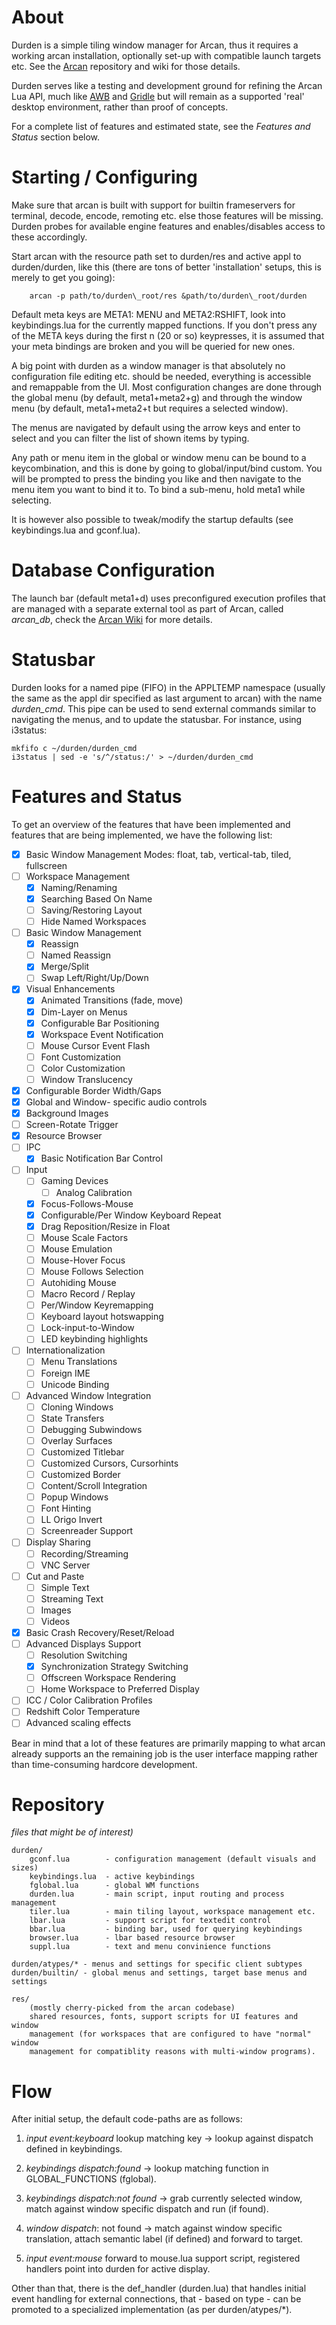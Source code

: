 About
=====

Durden is a simple tiling window manager for Arcan, thus it requires a working
arcan installation, optionally set-up with compatible launch targets etc. See the
[Arcan](http://github.com/letoram/arcan) repository and wiki for those details.

Durden serves like a testing and development ground for refining the Arcan Lua
API, much like [AWB](http://github.com/letoram/awb) and
[Gridle](http://github.com/letoram/gridle) but will remain as a supported 'real'
desktop environment, rather than proof of concepts.

For a complete list of features and estimated state, see the _Features and Status_
section below.

Starting / Configuring
=====

Make sure that arcan is built with support for builtin frameservers for
terminal, decode, encode, remoting etc. else those features will be missing.
Durden probes for available engine features and enables/disables access to
these accordingly.

Start arcan with the resource path set to durden/res and active appl to
durden/durden, like this (there are tons of better 'installation' setups, this
is merely to get you going):

		arcan -p path/to/durden\_root/res &path/to/durden\_root/durden

Default meta keys are META1: MENU and META2:RSHIFT, look into keybindings.lua
for the currently mapped functions. If you don't press any of the META keys
during the first n (20 or so) keypresses, it is assumed that your meta bindings
are broken and you will be queried for new ones.

A big point with durden as a window manager is that absolutely no configuration
file editing etc. should be needed, everything is accessible and remappable
from the UI.  Most configuration changes are done through the global menu (by
default, meta1+meta2+g) and through the window menu (by default, meta1+meta2+t
but requires a selected window).

The menus are navigated by default using the arrow keys and enter to select and
you can filter the list of shown items by typing.

Any path or menu item in the global or window menu can be bound to a
keycombination, and this is done by going to global/input/bind custom. You will
be prompted to press the binding you like and then navigate to the menu item
you want to bind it to. To bind a sub-menu, hold meta1 while selecting.

It is however also possible to tweak/modify the startup defaults (see
keybindings.lua and gconf.lua).

Database Configuration
====
The launch bar (default meta1+d) uses preconfigured execution profiles that are
managed with a separate external tool as part of Arcan, called *arcan_db*,
check the [Arcan Wiki](http://github.com/letoram/arcan/wiki) for more details.

Statusbar
====
Durden looks for a named pipe (FIFO) in the APPLTEMP namespace (usually the
same as the appl dir specified as last argument to arcan) with the name
*durden\_cmd*. This pipe can be used to send external commands similar to
navigating the menus, and to update the statusbar. For instance, using
i3status:

    mkfifo c ~/durden/durden_cmd
    i3status | sed -e 's/^/status:/' > ~/durden/durden_cmd

Features and Status
=====
To get an overview of the features that have been implemented and features that
are being implemented, we have the following list:

- [x] Basic Window Management Modes: float, tab, vertical-tab, tiled, fullscreen
- [ ] Workspace Management
  - [x] Naming/Renaming
  - [x] Searching Based On Name
  - [ ] Saving/Restoring Layout
  - [ ] Hide Named Workspaces
- [ ] Basic Window Management
  - [x] Reassign
  - [ ] Named Reassign
  - [x] Merge/Split
  - [ ] Swap Left/Right/Up/Down
- [x] Visual Enhancements
  - [x] Animated Transitions (fade, move)
  - [x] Dim-Layer on Menus
  - [x] Configurable Bar Positioning
  - [x] Workspace Event Notification
  - [ ] Mouse Cursor Event Flash
  - [ ] Font Customization
  - [ ] Color Customization
  - [ ] Window Translucency
- [x] Configurable Border Width/Gaps
- [x] Global and Window- specific audio controls
- [x] Background Images
- [ ] Screen-Rotate Trigger
- [x] Resource Browser
- [ ] IPC
  -  [x] Basic Notification Bar Control
- [ ] Input
  - [ ] Gaming Devices
    - [ ] Analog Calibration
  - [x] Focus-Follows-Mouse
  - [x] Configurable/Per Window Keyboard Repeat
  - [x] Drag Reposition/Resize in Float
  - [ ] Mouse Scale Factors
  - [ ] Mouse Emulation
  - [ ] Mouse-Hover Focus
  - [ ] Mouse Follows Selection
  - [ ] Autohiding Mouse
  - [ ] Macro Record / Replay
  - [ ] Per/Window Keyremapping
  - [ ] Keyboard layout hotswapping
  - [ ] Lock-input-to-Window
  - [ ] LED keybinding highlights
- [ ] Internationalization
  - [ ] Menu Translations
  - [ ] Foreign IME
  - [ ] Unicode Binding
- [ ] Advanced Window Integration
  - [ ] Cloning Windows
  - [ ] State Transfers
  - [ ] Debugging Subwindows
  - [ ] Overlay Surfaces
  - [ ] Customized Titlebar
  - [ ] Customized Cursors, Cursorhints
  - [ ] Customized Border
  - [ ] Content/Scroll Integration
  - [ ] Popup Windows
  - [ ] Font Hinting
  - [ ] LL Origo Invert
  - [ ] Screenreader Support
- [ ] Display Sharing
  - [ ] Recording/Streaming
  - [ ] VNC Server
- [ ] Cut and Paste
  - [ ] Simple Text
  - [ ] Streaming Text
  - [ ] Images
  - [ ] Videos
- [x] Basic Crash Recovery/Reset/Reload
- [ ] Advanced Displays Support
  - [ ] Resolution Switching
  - [x] Synchronization Strategy Switching
  - [ ] Offscreen Workspace Rendering
  - [ ] Home Workspace to Preferred Display
- [ ] ICC / Color Calibration Profiles
- [ ] Redshift Color Temperature
- [ ] Advanced scaling effects

Bear in mind that a lot of these features are primarily mapping to what arcan
already supports an the remaining job is the user interface mapping rather than
time-consuming hardcore development.

Repository
=====

_files that might be of interest)_

    durden/
        gconf.lua        - configuration management (default visuals and sizes)
        keybindings.lua  - active keybindings
        fglobal.lua      - global WM functions
        durden.lua       - main script, input routing and process management
        tiler.lua        - main tiling layout, workspace management etc.
        lbar.lua         - support script for textedit control
        bbar.lua         - binding bar, used for querying keybindings
        browser.lua      - lbar based resource browser
        suppl.lua        - text and menu convinience functions

    durden/atypes/* - menus and settings for specific client subtypes
    durden/builtin/ - global menus and settings, target base menus and settings

    res/
        (mostly cherry-picked from the arcan codebase)
        shared resources, fonts, support scripts for UI features and window
        management (for workspaces that are configured to have "normal" window
        management for compatiblity reasons with multi-window programs).

Flow
====

After initial setup, the default code-paths are as follows:

1. _input event:keyboard_ lookup matching key -> lookup against dispatch
   defined in keybindings.

2. _keybindings dispatch:found_ -> lookup matching function in
   GLOBAL\_FUNCTIONS (fglobal).

3. _keybindings dispatch:not found_ -> grab currently selected window,
   match against window specific dispatch and run (if found).

4. _window dispatch_: not found -> match against window specific translation,
   attach semantic label (if defined) and forward to target.

5. _input event:mouse_ forward to mouse.lua support script, registered
   handlers point into durden for active display.

Other than that, there is the def\_handler (durden.lua) that handles initial
event handling for external connections, that - based on type - can be promoted
to a specialized implementation (as per durden/atypes/*).
